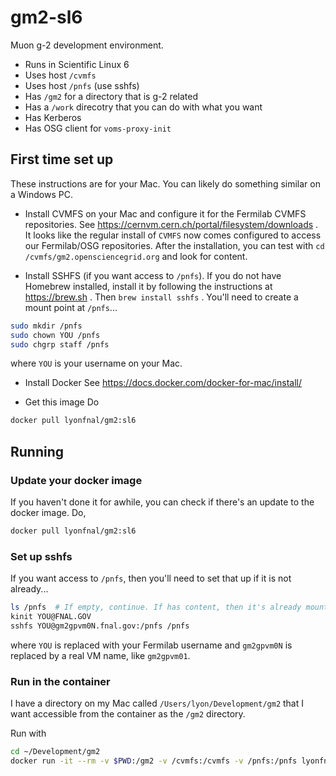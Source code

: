 # gm2-sl6

Muon g-2 development environment. 

* Runs in Scientific Linux 6
* Uses host `/cvmfs`
* Uses host `/pnfs` (use sshfs)
* Has `/gm2` for a directory that is g-2 related
* Has a `/work` direcotry that you can do with what you want
* Has Kerberos
* Has OSG client for `voms-proxy-init`

## First time set up
These instructions are for your Mac. You can likely do something similar on a Windows PC.

* Install CVMFS on your Mac and configure it for the Fermilab CVMFS repositories. See https://cernvm.cern.ch/portal/filesystem/downloads . It looks like  the regular install of `CVMFS` now comes configured to access our Fermilab/OSG repositories. After the installation, you can test with `cd /cvmfs/gm2.opensciencegrid.org` and look for content. 

* Install SSHFS (if you want access to `/pnfs`). If you do not have Homebrew installed, install it by following the instructions at https://brew.sh . Then `brew install sshfs` . You'll need to create a mount point at `/pnfs`...
```bash
sudo mkdir /pnfs
sudo chown YOU /pnfs
sudo chgrp staff /pnfs
```
where `YOU` is your username on your Mac. 

* Install Docker
See https://docs.docker.com/docker-for-mac/install/

* Get this image
Do 
```bash
docker pull lyonfnal/gm2:sl6
```

## Running 

### Update your docker image
If you haven't done it for awhile, you can check if there's an update to the docker image. Do,
```bash
docker pull lyonfnal/gm2:sl6
```

### Set up sshfs
If you want access to `/pnfs`, then you'll need to set that up if it is not already...
```bash
ls /pnfs  # If empty, continue. If has content, then it's already mounted
kinit YOU@FNAL.GOV
sshfs YOU@gm2gpvm0N.fnal.gov:/pnfs /pnfs
```
where `YOU` is replaced with your Fermilab username and `gm2gpvm0N` is replaced by a real VM name, like `gm2gpvm01`. 

### Run in the container
I have a directory on my Mac called `/Users/lyon/Development/gm2` that I want accessible from the container as the `/gm2` directory. 

Run with 
```bash
cd ~/Development/gm2
docker run -it --rm -v $PWD:/gm2 -v /cvmfs:/cvmfs -v /pnfs:/pnfs lyonfnal/gm2:sl6
```
